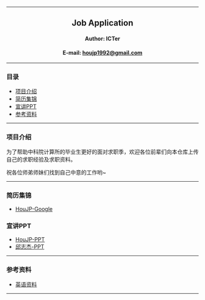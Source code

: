****

##	<center>Job Application</center>
####	<center>Author: ICTer</center>
####	<center>E-mail: houjp1992@gmail.com</center>

****

###	目录
*	[项目介绍](#intro)
*	[简历集锦](#resume)
* 	[宣讲PPT](#ppt)
*	[参考资料](#materal)

****

###	<a name="intro">项目介绍</a>

为了帮助中科院计算所的毕业生更好的面对求职季，欢迎各位前辈们向本仓库上传自己的求职经验及求职资料。

祝各位师弟师妹们找到自己中意的工作哟~

****

###	<a name="resume">简历集锦</a>

*	[HouJP-Google](./resume-collection/HouJP-Google)

###	<a name="ppt">宣讲PPT</a>

*	[HouJP-PPT](./talk-ppt/HouJP-interview-exp.key)
*	[邱志杰-PPT](./talk-ppt/邱志杰-计算人--找工作之路.pptx)

***

###	<a name="materal">参考资料</a>

* 	[英语资料](./reference-material/英语资料.doc)


****
<!--
###	<a name="link">参考链接</a>

本简历参考自[billryan的模板](https://github.com/billryan/resume/)。-->